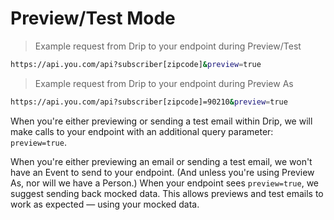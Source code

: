# Preview/Test Mode

> Example request from Drip to your endpoint during Preview/Test

```bash
https://api.you.com/api?subscriber[zipcode]&preview=true
```

> Example request from Drip to your endpoint during Preview As

```bash
https://api.you.com/api?subscriber[zipcode]=90210&preview=true
```

When you're either previewing or sending a test email within Drip, we will make calls to your endpoint with an additional query parameter: `preview=true`.

When you're either previewing an email or sending a test email, we won't have an Event to send to your endpoint. (And unless you're using Preview As, nor will we have a Person.) When your endpoint sees `preview=true`, we suggest sending back mocked data. This allows previews and test emails to work as expected &mdash; using your mocked data.
